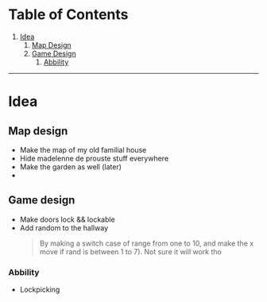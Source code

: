 # Table of Contents
1. [Idea](#idea)
    1. [Map Design](#map-design)
    2. [Game Design](#game-design)
        1. [Abbility](#abbility)
-----------------------------------------------------------

# Idea 

## Map design
- Make the map of my old familial house
- Hide madelenne de prouste stuff everywhere
- Make the garden as well (later)
- 

## Game design
- Make doors lock && lockable
- Add random to the hallway 
    > By making a switch case of range from one to 10, and make the x move if rand is between 1 to 7). Not sure it will work tho

### Abbility
- Lockpicking
